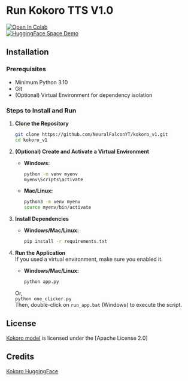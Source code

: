# Run Kokoro TTS V1.0

[![Open In Colab](https://colab.research.google.com/assets/colab-badge.svg)](https://colab.research.google.com/github/NeuralFalconYT/kokoro_v1/blob/main/Kokoro_82M_v1_0.ipynb) <br>
[![HuggingFace Space Demo](https://img.shields.io/badge/🤗-Space%20demo-yellow)](https://huggingface.co/spaces/NeuralFalcon/KOKORO-TTS-1.0)


## Installation

### Prerequisites
- Minimum Python 3.10
- Git
- (Optional) Virtual Environment for dependency isolation

### Steps to Install and Run

1. **Clone the Repository**
   ```sh
   git clone https://github.com/NeuralFalconYT/kokoro_v1.git
   cd kokoro_v1
   ```

2. **(Optional) Create and Activate a Virtual Environment**
   - **Windows:**
     ```sh
     python -m venv myenv
     myenv\Scripts\activate
     ```
   - **Mac/Linux:**
     ```sh
     python3 -m venv myenv
     source myenv/bin/activate
     ```

3. **Install Dependencies**
   - **Windows/Mac/Linux:**
     ```sh
     pip install -r requirements.txt
     ```

4. **Run the Application**<br>
   If you used a virtual environment, make sure you enabled it.
   - **Windows/Mac/Linux:**
     ```sh
     python app.py
     ```
   Or,<br>
   ```python one_clicker.py```<br>
   Then, double-click on `run_app.bat` (Windows) to execute the script.


## License
[Kokoro model](https://huggingface.co/hexgrad/Kokoro-82M) is licensed under the [Apache License 2.0]
## Credits
[Kokoro HuggingFace](https://huggingface.co/hexgrad/Kokoro-82M)
